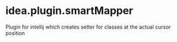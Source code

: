 idea.plugin.smartMapper
=======================

Plugin for intellij which creates setter for classes at the actual cursor position
